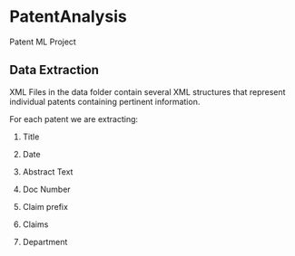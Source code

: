 # PatentAnalysis
Patent ML Project
 
 
## Data Extraction
XML Files in the data folder contain several XML structures that represent individual patents containing pertinent information.

For each patent we are extracting:


1. Title


2. Date


3. Abstract Text


4. Doc Number


5. Claim prefix


6. Claims


7. Department

